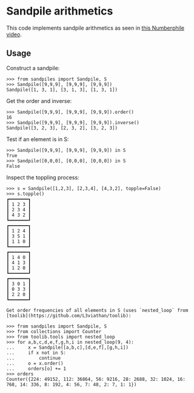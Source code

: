 # Sandpile arithmetics

This code implements sandpile arithmetics as seen in
[this Numberphile video](https://www.youtube.com/watch?v=1MtEUErz7Gg).

## Usage

Construct a sandpile:

    >>> from sandpiles import Sandpile, S
    >>> Sandpile([9,9,9], [9,9,9], [9,9,9])
    Sandpile([1, 3, 1], [3, 1, 3], [1, 3, 1])

Get the order and inverse:

    >>> Sandpile([9,9,9], [9,9,9], [9,9,9]).order()
    16
    >>> Sandpile([9,9,9], [9,9,9], [9,9,9]).inverse()
    Sandpile([3, 2, 3], [2, 3, 2], [3, 2, 3])

Test if an element is in S:

    >>> Sandpile([9,9,9], [9,9,9], [9,9,9]) in S
    True
    >>> Sandpile([0,0,0], [0,0,0], [0,0,0]) in S
    False

Inspect the toppling process:

    >>> s = Sandpile([1,2,3], [2,3,4], [4,3,2], topple=False)
    >>> s.topple()
    ┏━━━━━━━┓
    ┃ 1 2 3 ┃
    ┃ 2 3 4 ┃
    ┃ 4 3 2 ┃
    ┗━━━━━━━┛
    ┏━━━━━━━┓
    ┃ 1 2 4 ┃
    ┃ 3 5 1 ┃
    ┃ 1 1 0 ┃
    ┗━━━━━━━┛
    ┏━━━━━━━┓
    ┃ 1 4 0 ┃
    ┃ 4 1 3 ┃
    ┃ 1 2 0 ┃
    ┗━━━━━━━┛
    ┏━━━━━━━┓
    ┃ 3 0 1 ┃
    ┃ 0 3 3 ┃
    ┃ 2 2 0 ┃
    ┗━━━━━━━┛

    Get order frequencies of all elements in S (uses `nested_loop` from
    [toolib](https://github.com/L3viathan/toolib):

    >>> from sandpiles import Sandpile, S
    >>> from collections import Counter
    >>> from toolib.tools import nested_loop
    >>> for a,b,c,d,e,f,g,h,i in nested_loop(9, 4):
    ...     x = Sandpile([a,b,c],[d,e,f],[g,h,i])
    ...     if x not in S:
    ...         continue
    ...     o = x.order()
    ...     orders[o] += 1
    >>> orders
    Counter({224: 49152, 112: 36864, 56: 9216, 28: 2688, 32: 1024, 16: 768, 14: 336, 8: 192, 4: 56, 7: 48, 2: 7, 1: 1})
